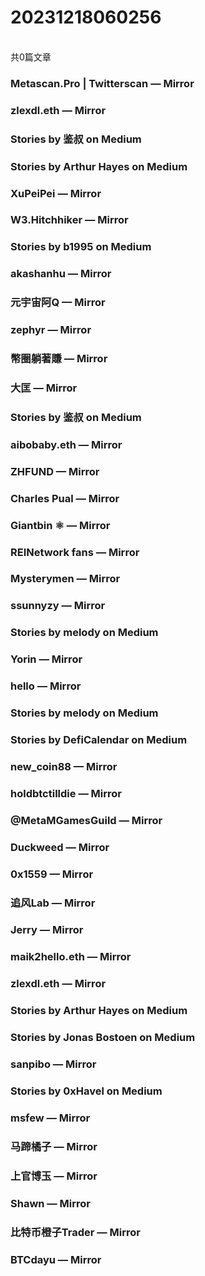 <h1>20231218060256</h1><br/>共0篇文章


###  Metascan.Pro | Twitterscan — Mirror









###  zlexdl.eth — Mirror







###  Stories by 鉴叔 on Medium









###  Stories by Arthur Hayes on Medium



















###  XuPeiPei — Mirror







###  W3.Hitchhiker — Mirror











###  Stories by b1995 on Medium













###  akashanhu — Mirror







###  元宇宙阿Q — Mirror







###  zephyr — Mirror









###  幣圈躺著賺 — Mirror















###  大匡 — Mirror







###  Stories by 鉴叔 on Medium











###  aibobaby.eth — Mirror

























###  ZHFUND — Mirror













###  Charles Pual — Mirror













###  Giantbin ⚛ — Mirror







###  REINetwork fans — Mirror























###  Mysterymen — Mirror















###  ssunnyzy — Mirror













###  Stories by melody on Medium







###  Yorin — Mirror











###  hello — Mirror















###  Stories by melody on Medium







###  Stories by DefiCalendar on Medium











###  new_coin88 — Mirror

















###  holdbtctilldie — Mirror











###  @MetaMGamesGuild — Mirror













###  Duckweed — Mirror













###  0x1559 — Mirror

















###  追风Lab — Mirror























###  Jerry — Mirror













###  maik2hello.eth — Mirror











###  zlexdl.eth — Mirror







###  Stories by Arthur Hayes on Medium









###  Stories by Jonas Bostoen on Medium









###  sanpibo — Mirror







###  Stories by 0xHavel on Medium















###  msfew — Mirror















###  马蹄橘子 — Mirror



















###  上官博玉 — Mirror







###  Shawn — Mirror

























###  比特币橙子Trader — Mirror













###  BTCdayu — Mirror






